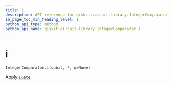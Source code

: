 ```yaml
---
title: i
description: API reference for qiskit.circuit.library.IntegerComparator.i
in_page_toc_min_heading_level: 1
python_api_type: method
python_api_name: qiskit.circuit.library.IntegerComparator.i
---
```


# i

<span id="qiskit.circuit.library.IntegerComparator.i" />

`IntegerComparator.i(qubit, *, q=None)`

Apply [`IGate`](qiskit.circuit.library.IGate "qiskit.circuit.library.IGate").

